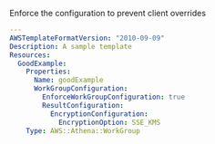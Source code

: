 
Enforce the configuration to prevent client overrides

```yaml
---
AWSTemplateFormatVersion: "2010-09-09"
Description: A sample template
Resources:
  GoodExample:
    Properties:
      Name: goodExample
      WorkGroupConfiguration:
        EnforceWorkGroupConfiguration: true
        ResultConfiguration:
          EncryptionConfiguration:
            EncryptionOption: SSE_KMS
    Type: AWS::Athena::WorkGroup
```
